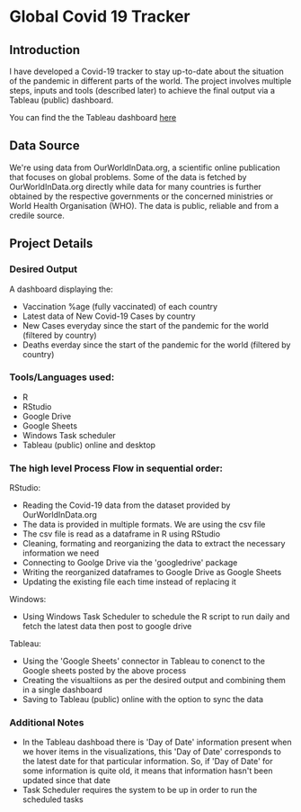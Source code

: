 # Global Covid 19 Tracker

## Introduction
I have developed a Covid-19 tracker to stay up-to-date about the situation of the pandemic in different parts of the world. The project involves multiple steps, inputs and tools (described later) to achieve the final output via a Tableau (public) dashboard.

You can find the the Tableau dashboard [here](https://public.tableau.com/app/profile/vineetsarpal/viz/MyCovid-19Tracker/Covid-19Tracker)

## Data Source
We're using data from OurWorldInData.org, a scientific online publication that focuses on global problems. Some of the data is fetched by OurWorldInData.org directly while data for many countries is further obtained by the respective governments or the concerned ministries or World Health Organisation (WHO). The data is public, reliable and from a credile source.

## Project Details
### Desired Output
A dashboard displaying the:
* Vaccination %age (fully vaccinated) of each country
* Latest data of New Covid-19 Cases by country
* New Cases everyday since the start of the pandemic for the world (filtered by country)
* Deaths everday since the start of the pandemic for the world (filtered by country)

### Tools/Languages used:
* R
* RStudio
* Google Drive
* Google Sheets
* Windows Task scheduler
* Tableau (public) online and desktop

### The high level Process Flow in sequential order:
RStudio:
* Reading the Covid-19 data from the dataset provided by OurWorldInData.org
* The data is provided in multiple formats. We are using the csv file
* The csv file is read as a dataframe in R using RStudio
* Cleaning, formating and reorganizing the data to extract the necessary information we need
* Connecting to Goolge Drive via the 'googledrive' package
* Writing the reorganized dataframes to Google Drive as Google Sheets
* Updating the existing file each time instead of replacing it

Windows:
* Using Windows Task Scheduler to schedule the R script to run daily and fetch the latest data then post to google drive

Tableau:
* Using the 'Google Sheets' connector in Tableau to conenct to the Google sheets posted by the above process
* Creating the visualtiions as per the desired output and combining them in a single dashboard
* Saving to Tableau (public) online with the option to sync the data

### Additional Notes
* In the Tableau dashboad there is 'Day of Date' information present when we hover items in the visualizations, this 'Day of Date' corresponds to the latest date for that particular information. So, if 'Day of Date' for some information is quite old, it means that information hasn't been updated since that date
* Task Scheduler requires the system to be up in order to run the scheduled tasks
